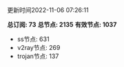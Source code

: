 更新时间2022-11-06 07:26:11

**总订阅: 73**
**总节点: 2135**
**有效节点: 1037**
- ss节点: 631
- v2ray节点: 269
- trojan节点: 137
